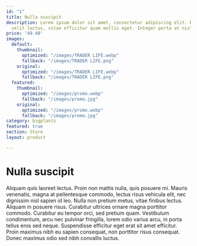 ```yaml
---
id: "1"
title: Nulla suscipit
description: Lorem ipsum dolor sit amet, consectetur adipiscing elit. Nulla suscipit
  velit lectus, vitae efficitur quam mollis eget. Integer porta at nisl eget tincidunt.
price: '49.40'
images:
  default:
    thumbnail:
      optimized: "/images/TRADER LIFE.webp"
      fallback: "/images/TRADER LIFE.png"
    original:
      optimized: "/images/TRADER LIFE.webp"
      fallback: "/images/TRADER LIFE.png"
  featured:
    thumbnail:
      optimized: "/images/promo.webp"
      fallback: "/images/promo.jpg"
    original:
      optimized: "/images/promo.webp"
      fallback: "/images/promo.jpg"
category: bigplants
featured: true
section: Store
layout: product

---
```

# Nulla suscipit

Aliquam quis laoreet lectus. Proin non mattis nulla, quis posuere mi. Mauris venenatis, magna at pellentesque commodo, lectus risus vehicula elit, nec dignissim nisl sapien id leo. Nulla non pretium metus, vitae finibus lectus. Aliquam in posuere risus. Curabitur ultrices ornare magna porttitor commodo. Curabitur eu tempor orci, sed pretium quam. Vestibulum condimentum, arcu nec pulvinar fringilla, lorem odio varius arcu, in porta tellus eros sed neque. Suspendisse efficitur eget erat sit amet efficitur. Proin maximus nibh eu sapien consequat, non porttitor risus consequat. Donec maximus odio sed nibh convallis luctus.